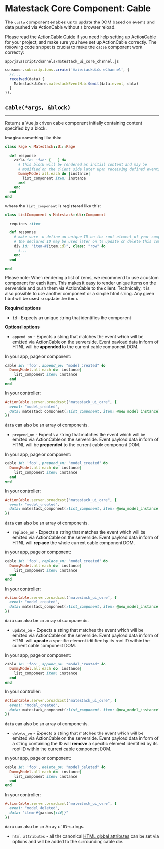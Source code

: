 # Matestack Core Component: Cable

The `cable` component enables us to update the DOM based on events and data pushed via ActionCable without a browser reload.

Please read the [ActionCable Guide](/docs/reactive_components/1000-action_cable/README.md) if you need help setting up ActionCable for your project, and make sure you have set up ActionCable correctly. The following code snippet is crucial to make the `cable` component work correctly:

`app/javascript/channels/matestack_ui_core_channel.js`

```javascript
consumer.subscriptions.create("MatestackUiCoreChannel", {
  //...
  received(data) {
    MatestackUiCore.matestackEventHub.$emit(data.event, data)
  }
});
```

## `cable(*args, &block)`
----

Returns a Vue.js driven cable component initially containing content specified by a block.

Imagine something like this:

```ruby
class Page < Matestack::Ui::Page

  def response
    cable id: 'foo' [...] do
      # this block will be rendered as initial content and may be
      # modified on the client side later upon receiving defined events
      DummyModel.all.each do |instance|
        list_component item: instance
      end
    end
  end
end
```

where the `list_component` is registered like this:

```ruby
class ListComponent < Matestack::Ui::Component

  requires :item

  def response
    # make sure to define an unique ID on the root element of your component
    # the declared ID may be used later on to update or delete this component on the client side
    div id: "item-#{item.id}", class: "row" do
      #...
    end
  end

end
```

Please note: When rendering a list of items, we recommend to use a custom component for each item. This makes it easy to render unique items on the serverside and push them via ActionCable to the client. Technically, it is also possible to use another component or a simple html string. Any given html will be used to update the item.

**Required options**

* `id` - Expects an unique string that identifies the component

**Optional options**

* `append_on` - Expects a string that matches the event which will be emitted via ActionCable on the serverside. Event payload data in form of HTML will be **appended** to the current cable component DOM.

In your app, page or component:

```ruby
cable id: 'foo', append_on: "model_created" do
  DummyModel.all.each do |instance|
    list_component item: instance
  end
end
```

In your controller:

```ruby
ActionCable.server.broadcast("matestack_ui_core", {
  event: "model_created",
  data: matestack_component(:list_component, item: @new_model_instance)
})
```

`data` can also be an array of components.


* `prepend_on` - Expects a string that matches the event which will be emitted via ActionCable on the serverside. Event payload data in form of HTML will be **prepended** to the current cable component DOM.

In your app, page or component:

```ruby
cable id: 'foo', prepend_on: "model_created" do
  DummyModel.all.each do |instance|
    list_component item: instance
  end
end
```

In your controller:

```ruby
ActionCable.server.broadcast("matestack_ui_core", {
  event: "model_created",
  data: matestack_component(:list_component, item: @new_model_instance)
})
```

`data` can also be an array of components.


* `replace_on` - Expects a string that matches the event which will be emitted via ActionCable on the serverside. Event payload data in form of HTML will **replace** the whole current cable component DOM.

In your app, page or component:

```ruby
cable id: 'foo', replace_on: "model_created" do
  DummyModel.all.each do |instance|
    list_component item: instance
  end
end
```

In your controller:

```ruby
ActionCable.server.broadcast("matestack_ui_core", {
  event: "model_created",
  data: matestack_component(:list_component, item: @new_model_instance)
})
```

`data` can also be an array of components.


* `update_on` - Expects a string that matches the event which will be emitted via ActionCable on the serverside. Event payload data in form of HTML will **update** a specific element iditified by its root ID within the current cable component DOM.

In your app, page or component:

```ruby
cable id: 'foo', append_on: "model_created" do
  DummyModel.all.each do |instance|
    list_component item: instance
  end
end
```

In your controller:

```ruby
ActionCable.server.broadcast("matestack_ui_core", {
  event: "model_created",
  data: matestack_component(:list_component, item: @new_model_instance)
})
```

`data` can also be an array of components.


* `delete_on` - Expects a string that matches the event which will be emitted via ActionCable on the serverside. Event payload data in form of a string containing the ID will **remove** a specific element identified by its root ID within the current cable component DOM.

In your app, page or component:

```ruby
cable id: 'foo', delete_on: "model_deleted" do
  DummyModel.all.each do |instance|
    list_component item: instance
  end
end
```

In your controller:

```ruby
ActionCable.server.broadcast("matestack_ui_core", {
  event: "model_deleted",
  data: "item-#{params[:id]}"
})
```

`data` can also be an Array of ID-strings.


* `html attributes` - all the canonical [HTML global attributes](https://www.w3schools.com/tags/ref_standardattributes.asp) can be set via options and will be added to the surrounding cable div.
